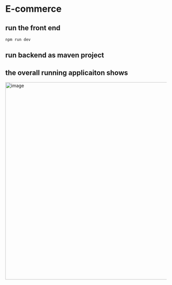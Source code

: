 # E-commerce

## run the front end
```npm run dev```

## run backend as maven project

## the overall running applicaiton shows
<img width="1262" height="616" alt="image" src="https://github.com/user-attachments/assets/c0378801-80fb-4e6f-a326-49e514e6c0fc" />
